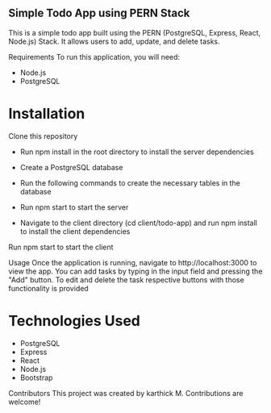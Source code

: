 ## Simple Todo App using PERN Stack
This is a simple todo app built using the PERN (PostgreSQL, Express, React, Node.js) Stack. It allows users to add, update, and delete tasks.

Requirements
To run this application, you will need:

* Node.js
* PostgreSQL
# Installation
Clone this repository

- Run npm install in the root directory to install the server dependencies

- Create a PostgreSQL database
- Run the following commands to create the necessary tables in the database
- Run npm start to start the server
- Navigate to the client directory (cd client/todo-app) and run npm install to install the client dependencies

Run npm start to start the client

Usage
Once the application is running, navigate to http://localhost:3000 to view the app. You can add tasks by typing in the input field and pressing the "Add" button.
To edit and delete the task respective buttons with those functionality is provided

# Technologies Used
- PostgreSQL
- Express
- React
- Node.js
- Bootstrap

Contributors
This project was created by karthick M. Contributions are welcome!
